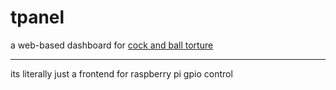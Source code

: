 # tpanel
a web-based dashboard for [cock and ball torture](https://en.wikpedia.org/wiki/Cock_and_ball_torture)
***
its literally just a frontend for raspberry pi gpio control
